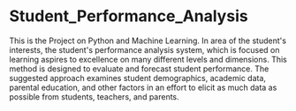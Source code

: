 # Student_Performance_Analysis
This is the Project on Python and Machine Learning.
 In area of the student's interests, the student's performance analysis system, which is focused on learning aspires to excellence on 
many different levels and dimensions. This method is designed to evaluate and forecast student performance. The suggested approach examines 
student demographics, academic data, parental education, and other factors in an effort to elicit as much data as possible from students, teachers, 
and parents.        
